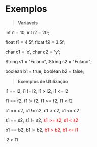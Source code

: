 # Exemplos

> **Variáveis**

int i1 = 10, int i2 = 20;

float f1 = 4.5f, float f2 = 3.5f;

char c1 = 'x', char c2 = 'y';

String s1 = "Fulano", String s2 = "Fulano";

boolean b1 = true, boolean b2 = false;

> **Exemplos de Utilização**

i1 == i2, i1 != i2, i1 > i2, i1 <= i2

f1 == f2, f1 != f2, f1 >= f2, f1 < f2

c1 == c2, c1 != c2, c1 > c2, c1 <= c2

s1 == s2, s1 != s2, <font color="red">s1 >= s2</font>, <font color="red">s1 < s2</font>

b1 == b2, b1 != b2,  <font color="red">b1 > b2</font>, <font color="red">b1 <= i1</font>

i2 > f1
